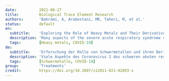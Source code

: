 ```yaml
---
date:          2021-08-27
title:         Biological Trace Element Research
authors:       'Bahrami, A, Arabestani, MR, Taheri, M, et al.'
status:        default
en:
  subtitle:    'Exploring the Role of Heavy Metals and Their Derivatives on the Pathophysiology of COVID-19'
  description: 'Many aspects of the severe acute respiratory syndrome coronavirus 2 (SARS-CoV-2) and its disease, COVID-19, have been studied to determine its properties, transmission mechanisms, and pathology. These efforts are aimed at identifying potential approaches to control or treat the disease. Early treatment of novel SARS-CoV-2 infection to minimize symptom progression has minimal evidence; however, many researchers and firms are working on vaccines, and only a few vaccines exist. COVID-19 is affected by several heavy metals and their nanoparticles. We investigated the effects of heavy metals and heavy metal nanoparticles on SARS-CoV-2 and their roles in COVID-19 pathogenesis. AgNPs, AuNPs, gold-silver hybrid NPs, copper nanoparticles, zinc oxide, vanadium, gallium, bismuth, titanium, palladium, silver grafted graphene oxide, and some quantum dots were tested to see if they could minimize the severity or duration of symptoms in patients with SARS-CoV-2 infection when compared to standard therapy.'
  tags:        [Heavy metals, COVID-19]
de:
  subtitle:    'Erforschung der Rolle von Schwermetallen und ihren Derivaten in der Pathophysiologie von COVID-19'
  description: 'Viele Aspekte des Coronavirus 2 des schweren akuten respiratorischen Syndroms (SARS-CoV-2) und seiner Krankheit, COVID-19, wurden untersucht, um seine Eigenschaften, Übertragungsmechanismen und Pathologie zu bestimmen. Diese Bemühungen zielen darauf ab, mögliche Ansätze zur Kontrolle oder Behandlung der Krankheit zu ermitteln. Für eine frühzeitige Behandlung einer neuartigen SARS-CoV-2-Infektion zur Minimierung des Fortschreitens der Symptome gibt es nur minimale Anhaltspunkte; allerdings arbeiten viele Forscher und Unternehmen an Impfstoffen, und es gibt nur wenige Impfstoffe. COVID-19 wird von verschiedenen Schwermetallen und deren Nanopartikeln beeinflusst. Wir untersuchten die Auswirkungen von Schwermetallen und Schwermetall-Nanopartikeln auf SARS-CoV-2 und ihre Rolle bei der Pathogenese von COVID-19. AgNPs, AuNPs, Gold-Silber-Hybrid-NPs, Kupfer-Nanopartikel, Zinkoxid, Vanadium, Gallium, Wismut, Titan, Palladium, mit Silber gepfropftes Graphenoxid und einige Quantenpunkte wurden getestet, um festzustellen, ob sie im Vergleich zur Standardtherapie den Schweregrad oder die Dauer der Symptome bei Patienten mit SARS-CoV-2-Infektion verringern können.' 
  tags:        [Schwermetalle, COVID-19]
group:         'Treatments'
credit:        https://doi.org/10.1007/s12011-021-02893-x
---
```

